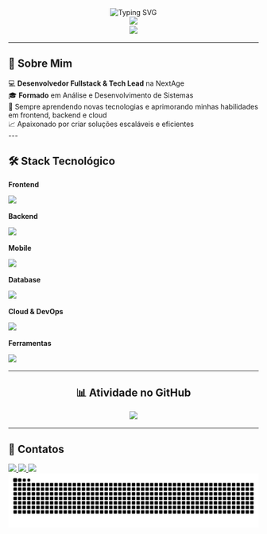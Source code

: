 <div align="center">
  <img src="https://readme-typing-svg.herokuapp.com?font=Fira+Code&weight=600&size=28&duration=3000&pause=1000&color=9745F5&center=true&vCenter=true&width=435&lines=Olá%2C+sou+Felipe+Toledo!" alt="Typing SVG" />
</div>

<div align="center">
  <img src="https://github-readme-stats.vercel.app/api/top-langs/?username=felipetoledo88&layout=compact&langs_count=8&theme=midnight-purple&hide_border=true&bg_color=0D1117&title_color=9745F5&text_color=C9D1D9"/>
</div>

<div align="center">
  <img src="https://github-readme-streak-stats.herokuapp.com/?user=felipetoledo88&theme=midnight-purple&hide_border=true&background=0D1117&stroke=9745F5&ring=9745F5&fire=FF6B6B&currStreakLabel=C9D1D9"/>
</div>

---
<h2 align="left">🚀 Sobre Mim</h2>
<div align="left">
  💻 <strong>Desenvolvedor Fullstack & Tech Lead</strong> na NextAge<br>
  🎓 <strong>Formado</strong> em Análise e Desenvolvimento de Sistemas<br>
  🌱 Sempre aprendendo novas tecnologias e aprimorando minhas habilidades em frontend, backend e cloud<br>
  📈 Apaixonado por criar soluções escaláveis e eficientes
</div>
---
<h2 align="left">🛠️ Stack Tecnológico</h2>
<div align="left">
<!-- Frontend -->
<p><b>Frontend</b></p>
<img src="https://skillicons.dev/icons?i=react,angular,typescript,javascript,html,css&theme=dark" />
<!-- Backend -->
<p><b>Backend</b></p>
<img src="https://skillicons.dev/icons?i=nodejs,adonis,express,nestjs,springboot&theme=dark" />
<!-- Mobile -->
<p><b>Mobile</b></p>
<img src="https://skillicons.dev/icons?i=react&theme=dark" />
<!-- Database -->
<p><b>Database</b></p>
<img src="https://skillicons.dev/icons?i=mysql,postgresql,redis&theme=dark" />
<!-- Cloud & DevOps -->
<p><b>Cloud & DevOps</b></p>
<img src="https://skillicons.dev/icons?i=aws,gcp,azure,docker,git,github,kubernetes&theme=dark" />
<!-- Ferramentas -->
<p><b>Ferramentas</b></p>
<img src="https://skillicons.dev/icons?i=vscode,postman,confluence&theme=dark" />
</div>

---

<h2 align="center">📊 Atividade no GitHub</h2>
<div align="center">
  <img src="https://github-profile-summary-cards.vercel.app/api/cards/profile-details?username=felipetoledo88&theme=github_dark" />
</div>

---

<h2 align="left">🤝 Contatos</h2>
<div align="left">
  <a href="mailto:felipetoledo88@gmail.com">
    <img src="https://img.shields.io/badge/-Gmail-EA4335?style=for-the-badge&logo=gmail&logoColor=white" />
  </a>
  <a href="https://www.linkedin.com/in/felipe-toledo-25502a1a1/" target="_blank">
    <img src="https://img.shields.io/badge/-LinkedIn-0077B5?style=for-the-badge&logo=linkedin&logoColor=white" />
  </a>
  <a href="https://github.com/felipetoledo88" target="_blank">
    <img src="https://img.shields.io/badge/-GitHub-181717?style=for-the-badge&logo=github&logoColor=white" />
  </a>
</div>

<div align="center">
  <picture>
    <source media="(prefers-color-scheme: dark)" srcset="https://raw.githubusercontent.com/felipetoledo88/felipetoledo88/output/github-contribution-grid-snake-dark.svg">
    <source media="(prefers-color-scheme: light)" srcset="https://raw.githubusercontent.com/felipetoledo88/felipetoledo88/output/github-contribution-grid-snake.svg">
    <img alt="github contribution grid snake animation" src="https://raw.githubusercontent.com/felipetoledo88/felipetoledo88/output/github-contribution-grid-snake.svg">
  </picture>
</div>
